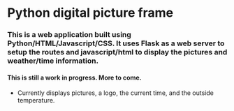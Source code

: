 # Python digital picture frame
### This is a web application built using Python/HTML/Javascript/CSS. It uses Flask as a web server to setup the routes and javascript/html to display the pictures and weather/time information. 
#### This is still a work in progress. More to come.

* Currently displays pictures, a logo, the current time, and the outside temperature.

